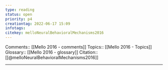 ```yaml
---
type: reading
status: open
priority: p4
creationtag: 2022-06-17 15:09
infotags:
citekey: melloNeuralBehavioralMechanisms2016
---
```


Comments:: [[Mello 2016 - comments]]
Topics:: [[Mello 2016 - Topics]]
Glossary:: [[Mello 2016 - glossary]]
Citation:: [[@melloNeuralBehavioralMechanisms2016]]

---
